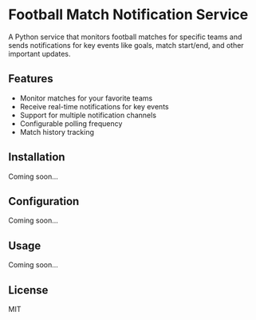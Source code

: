 # Football Match Notification Service

A Python service that monitors football matches for specific teams and sends notifications for key events like goals, match start/end, and other important updates.

## Features

- Monitor matches for your favorite teams
- Receive real-time notifications for key events
- Support for multiple notification channels
- Configurable polling frequency
- Match history tracking

## Installation

Coming soon...

## Configuration

Coming soon...

## Usage

Coming soon...

## License

MIT
